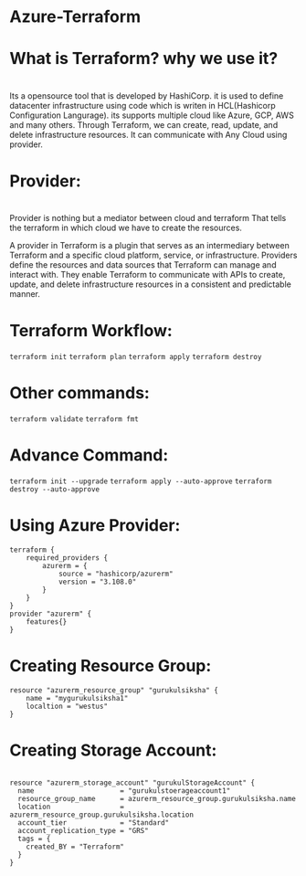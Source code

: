 # Azure-Terraform
# What is Terraform? why we use it?
#
Its a opensource tool that is developed by HashiCorp. it is used to define datacenter infrastructure using code which is writen in HCL(Hashicorp Configuration Langurage). its supports multiple cloud like Azure, GCP, AWS and many others. Through Terraform, we can create, read, update, and delete infrastructure resources. It can communicate with Any Cloud using provider.
#
# Provider: 
#
Provider is nothing but a mediator between cloud and terraform That tells the terraform in which cloud we have to create the resources.

A provider in Terraform is a plugin that serves as an intermediary between Terraform and a specific cloud platform, service, or infrastructure. Providers define the resources and data sources that Terraform can manage and interact with. They enable Terraform to communicate with APIs to create, update, and delete infrastructure resources in a consistent and predictable manner.
#
# Terraform Workflow:

```terraform init```
```terraform plan```
```terraform apply```
```terraform destroy```

# Other commands:

```terraform validate```
```terraform fmt```

# Advance Command:

```terraform init --upgrade```
```terraform apply --auto-approve```
```terraform destroy --auto-approve```

# Using Azure Provider:

```
terraform {
	required_providers {
		azurerm = {
			source = "hashicorp/azurerm"
			version = "3.108.0"
		}
	}
}
provider "azurerm" {
	features{}
}
```
# Creating Resource Group:

```
resource "azurerm_resource_group" "gurukulsiksha" {
	name = "mygurukulsiksha1"
	localtion = "westus"
}
```

# Creating Storage Account:

```

resource "azurerm_storage_account" "gurukulStorageAccount" {
  name                     = "gurukulstoerageaccount1"
  resource_group_name      = azurerm_resource_group.gurukulsiksha.name
  location                 = azurerm_resource_group.gurukulsiksha.location
  account_tier             = "Standard"
  account_replication_type = "GRS"
  tags = {
    created_BY = "Terraform"
  }
}
```